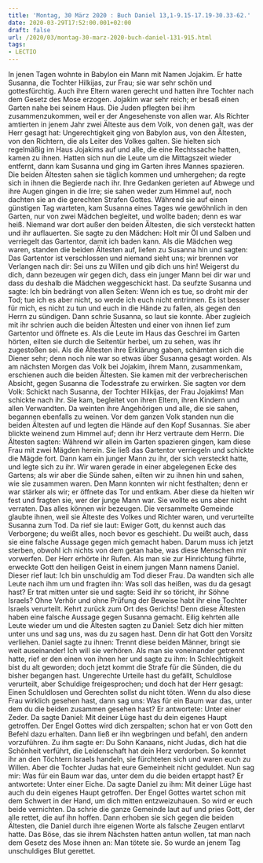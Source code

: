 ```yaml
---
title: 'Montag, 30 März 2020 : Buch Daniel 13,1-9.15-17.19-30.33-62.'
date: 2020-03-29T17:52:00.001+02:00
draft: false
url: /2020/03/montag-30-marz-2020-buch-daniel-131-915.html
tags: 
- LECTIO
---
```


In jenen Tagen wohnte in Babylon ein Mann mit Namen Jojakim. Er hatte Susanna, die Tochter Hilkijas, zur Frau; sie war sehr schön und gottesfürchtig. Auch ihre Eltern waren gerecht und hatten ihre Tochter nach dem Gesetz des Mose erzogen. Jojakim war sehr reich; er besaß einen Garten nahe bei seinem Haus. Die Juden pflegten bei ihm zusammenzukommen, weil er der Angesehenste von allen war. Als Richter amtierten in jenem Jahr zwei Älteste aus dem Volk, von denen galt, was der Herr gesagt hat: Ungerechtigkeit ging von Babylon aus, von den Ältesten, von den Richtern, die als Leiter des Volkes galten. Sie hielten sich regelmäßig im Haus Jojakims auf und alle, die eine Rechtssache hatten, kamen zu ihnen. Hatten sich nun die Leute um die Mittagszeit wieder entfernt, dann kam Susanna und ging im Garten ihres Mannes spazieren. Die beiden Ältesten sahen sie täglich kommen und umhergehen; da regte sich in ihnen die Begierde nach ihr. Ihre Gedanken gerieten auf Abwege und ihre Augen gingen in die Irre; sie sahen weder zum Himmel auf, noch dachten sie an die gerechten Strafen Gottes. Während sie auf einen günstigen Tag warteten, kam Susanna eines Tages wie gewöhnlich in den Garten, nur von zwei Mädchen begleitet, und wollte baden; denn es war heiß. Niemand war dort außer den beiden Ältesten, die sich versteckt hatten und ihr auflauerten. Sie sagte zu den Mädchen: Holt mir Öl und Salben und verriegelt das Gartentor, damit ich baden kann. Als die Mädchen weg waren, standen die beiden Ältesten auf, liefen zu Susanna hin und sagten: Das Gartentor ist verschlossen und niemand sieht uns; wir brennen vor Verlangen nach dir: Sei uns zu Willen und gib dich uns hin! Weigerst du dich, dann bezeugen wir gegen dich, dass ein junger Mann bei dir war und dass du deshalb die Mädchen weggeschickt hast. Da seufzte Susanna und sagte: Ich bin bedrängt von allen Seiten: Wenn ich es tue, so droht mir der Tod; tue ich es aber nicht, so werde ich euch nicht entrinnen. Es ist besser für mich, es nicht zu tun und euch in die Hände zu fallen, als gegen den Herrn zu sündigen. Dann schrie Susanna, so laut sie konnte. Aber zugleich mit ihr schrien auch die beiden Ältesten und einer von ihnen lief zum Gartentor und öffnete es. Als die Leute im Haus das Geschrei im Garten hörten, eilten sie durch die Seitentür herbei, um zu sehen, was ihr zugestoßen sei. Als die Ältesten ihre Erklärung gaben, schämten sich die Diener sehr; denn noch nie war so etwas über Susanna gesagt worden. Als am nächsten Morgen das Volk bei Jojakim, ihrem Mann, zusammenkam, erschienen auch die beiden Ältesten. Sie kamen mit der verbrecherischen Absicht, gegen Susanna die Todesstrafe zu erwirken. Sie sagten vor dem Volk: Schickt nach Susanna, der Tochter Hilkijas, der Frau Jojakims! Man schickte nach ihr. Sie kam, begleitet von ihren Eltern, ihren Kindern und allen Verwandten. Da weinten ihre Angehörigen und alle, die sie sahen, begannen ebenfalls zu weinen. Vor dem ganzen Volk standen nun die beiden Ältesten auf und legten die Hände auf den Kopf Susannas. Sie aber blickte weinend zum Himmel auf; denn ihr Herz vertraute dem Herrn. Die Ältesten sagten: Während wir allein im Garten spazieren gingen, kam diese Frau mit zwei Mägden herein. Sie ließ das Gartentor verriegeln und schickte die Mägde fort. Dann kam ein junger Mann zu ihr, der sich versteckt hatte, und legte sich zu ihr. Wir waren gerade in einer abgelegenen Ecke des Gartens; als wir aber die Sünde sahen, eilten wir zu ihnen hin und sahen, wie sie zusammen waren. Den Mann konnten wir nicht festhalten; denn er war stärker als wir; er öffnete das Tor und entkam. Aber diese da hielten wir fest und fragten sie, wer der junge Mann war. Sie wollte es uns aber nicht verraten. Das alles können wir bezeugen. Die versammelte Gemeinde glaubte ihnen, weil sie Älteste des Volkes und Richter waren, und verurteilte Susanna zum Tod. Da rief sie laut: Ewiger Gott, du kennst auch das Verborgene; du weißt alles, noch bevor es geschieht. Du weißt auch, dass sie eine falsche Aussage gegen mich gemacht haben. Darum muss ich jetzt sterben, obwohl ich nichts von dem getan habe, was diese Menschen mir vorwerfen. Der Herr erhörte ihr Rufen. Als man sie zur Hinrichtung führte, erweckte Gott den heiligen Geist in einem jungen Mann namens Daniel. Dieser rief laut: Ich bin unschuldig am Tod dieser Frau. Da wandten sich alle Leute nach ihm um und fragten ihn: Was soll das heißen, was du da gesagt hast? Er trat mitten unter sie und sagte: Seid ihr so töricht, ihr Söhne Israels? Ohne Verhör und ohne Prüfung der Beweise habt ihr eine Tochter Israels verurteilt. Kehrt zurück zum Ort des Gerichts! Denn diese Ältesten haben eine falsche Aussage gegen Susanna gemacht. Eilig kehrten alle Leute wieder um und die Ältesten sagten zu Daniel: Setz dich hier mitten unter uns und sag uns, was du zu sagen hast. Denn dir hat Gott den Vorsitz verliehen. Daniel sagte zu ihnen: Trennt diese beiden Männer, bringt sie weit auseinander! Ich will sie verhören. Als man sie voneinander getrennt hatte, rief er den einen von ihnen her und sagte zu ihm: In Schlechtigkeit bist du alt geworden; doch jetzt kommt die Strafe für die Sünden, die du bisher begangen hast. Ungerechte Urteile hast du gefällt, Schuldlose verurteilt, aber Schuldige freigesprochen; und doch hat der Herr gesagt: Einen Schuldlosen und Gerechten sollst du nicht töten. Wenn du also diese Frau wirklich gesehen hast, dann sag uns: Was für ein Baum war das, unter dem du die beiden zusammen gesehen hast? Er antwortete: Unter einer Zeder. Da sagte Daniel: Mit deiner Lüge hast du dein eigenes Haupt getroffen. Der Engel Gottes wird dich zerspalten; schon hat er von Gott den Befehl dazu erhalten. Dann ließ er ihn wegbringen und befahl, den andern vorzuführen. Zu ihm sagte er: Du Sohn Kanaans, nicht Judas, dich hat die Schönheit verführt, die Leidenschaft hat dein Herz verdorben. So konntet ihr an den Töchtern Israels handeln, sie fürchteten sich und waren euch zu Willen. Aber die Tochter Judas hat eure Gemeinheit nicht geduldet. Nun sag mir: Was für ein Baum war das, unter dem du die beiden ertappt hast? Er antwortete: Unter einer Eiche. Da sagte Daniel zu ihm: Mit deiner Lüge hast auch du dein eigenes Haupt getroffen. Der Engel Gottes wartet schon mit dem Schwert in der Hand, um dich mitten entzweizuhauen. So wird er euch beide vernichten. Da schrie die ganze Gemeinde laut auf und pries Gott, der alle rettet, die auf ihn hoffen. Dann erhoben sie sich gegen die beiden Ältesten, die Daniel durch ihre eigenen Worte als falsche Zeugen entlarvt hatte. Das Böse, das sie ihrem Nächsten hatten antun wollen, tat man nach dem Gesetz des Mose ihnen an: Man tötete sie. So wurde an jenem Tag unschuldiges Blut gerettet.